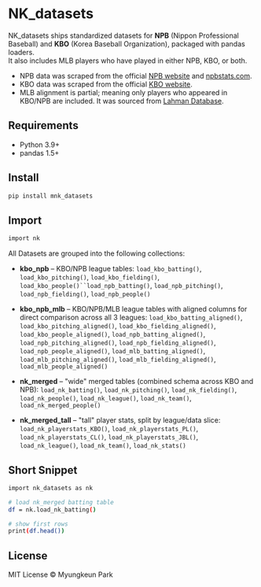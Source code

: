# NK_datasets

NK_datasets ships standardized datasets for **NPB** (Nippon Professional Baseball) and **KBO** (Korea Baseball Organization), packaged with pandas loaders.  
It also includes MLB players who have played in either NPB, KBO, or both.

- NPB data was scraped from the official [NPB website](https://npb.jp/eng/) and [npbstats.com](http://npbstats.com/eng/).
- KBO data was scraped from the official [KBO website](https://www.koreabaseball.com/).
- MLB alignment is partial; meaning only players who appeared in KBO/NPB are included. It was sourced from [Lahman Database](https://sabr.org/lahman-database/).

## Requirements

- Python 3.9+
- pandas 1.5+

## Install

```bash
pip install mnk_datasets
```

## Import

```bash
import nk
```

All Datasets are grouped into the following collections:

- **kbo_npb** – KBO/NPB league tables:
  `load_kbo_batting()`, `load_kbo_pitching()`, `load_kbo_fielding()`, ` load_kbo_people()``load_npb_batting() `, `load_npb_pitching()`, `load_npb_fielding()`, `load_npb_people()`

- **kbo_npb_mlb** – KBO/NPB/MLB league tables with aligned columns for direct comparison across all 3 leagues:
  `load_kbo_batting_aligned()`, `load_kbo_pitching_aligned()`, `load_kbo_fielding_aligned()`, `load_kbo_people_aligned()`, `load_npb_batting_aligned()`, `load_npb_pitching_aligned()`, `load_npb_fielding_aligned()`, `load_npb_people_aligned()`, `load_mlb_batting_aligned()`, `load_mlb_pitching_aligned()`, `load_mlb_fielding_aligned()`, `load_mlb_people_aligned()`

- **nk_merged** – "wide" merged tables (combined schema across KBO and NPB):
  `load_nk_batting()`, `load_nk_pitching()`, `load_nk_fielding()`, `load_nk_people()`, `load_nk_league()`, `load_nk_team()`, `load_nk_merged_people()`

- **nk_merged_tall** – "tall" player stats, split by league/data slice:
  `load_nk_playerstats_KBO()`, `load_nk_playerstats_PL()`, `load_nk_playerstats_CL()`, `load_nk_playerstats_JBL()`, `load_nk_league()`, `load_nk_team()`, `load_nk_stats()`

## Short Snippet

```bash
import nk_datasets as nk

# load nk_merged batting table
df = nk.load_nk_batting()

# show first rows
print(df.head())
```

## License

MIT License © Myungkeun Park
